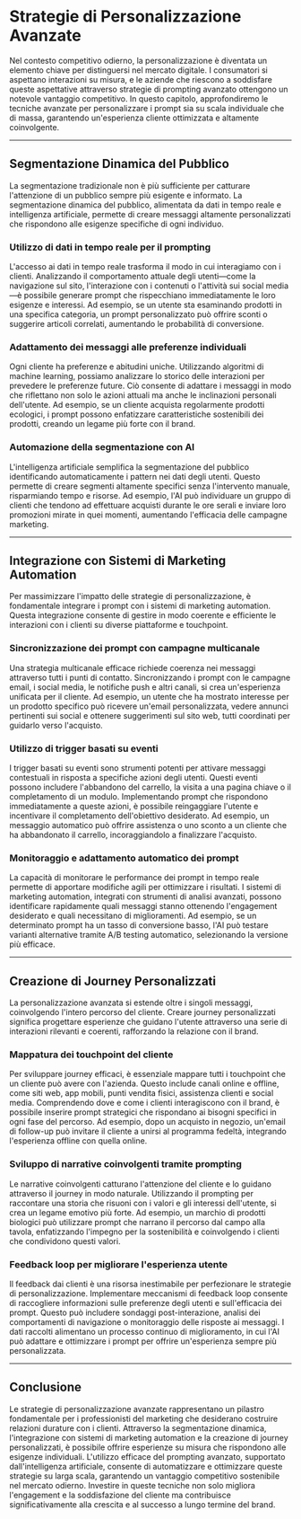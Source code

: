 # Strategie di Personalizzazione Avanzate

Nel contesto competitivo odierno, la personalizzazione è diventata un elemento chiave per distinguersi nel mercato digitale. I consumatori si aspettano interazioni su misura, e le aziende che riescono a soddisfare queste aspettative attraverso strategie di prompting avanzato ottengono un notevole vantaggio competitivo. In questo capitolo, approfondiremo le tecniche avanzate per personalizzare i prompt sia su scala individuale che di massa, garantendo un'esperienza cliente ottimizzata e altamente coinvolgente.

---

## Segmentazione Dinamica del Pubblico

La segmentazione tradizionale non è più sufficiente per catturare l'attenzione di un pubblico sempre più esigente e informato. La segmentazione dinamica del pubblico, alimentata da dati in tempo reale e intelligenza artificiale, permette di creare messaggi altamente personalizzati che rispondono alle esigenze specifiche di ogni individuo.

### Utilizzo di dati in tempo reale per il prompting

L'accesso ai dati in tempo reale trasforma il modo in cui interagiamo con i clienti. Analizzando il comportamento attuale degli utenti—come la navigazione sul sito, l'interazione con i contenuti o l'attività sui social media—è possibile generare prompt che rispecchiano immediatamente le loro esigenze e interessi. Ad esempio, se un utente sta esaminando prodotti in una specifica categoria, un prompt personalizzato può offrire sconti o suggerire articoli correlati, aumentando le probabilità di conversione.

### Adattamento dei messaggi alle preferenze individuali

Ogni cliente ha preferenze e abitudini uniche. Utilizzando algoritmi di machine learning, possiamo analizzare lo storico delle interazioni per prevedere le preferenze future. Ciò consente di adattare i messaggi in modo che riflettano non solo le azioni attuali ma anche le inclinazioni personali dell'utente. Ad esempio, se un cliente acquista regolarmente prodotti ecologici, i prompt possono enfatizzare caratteristiche sostenibili dei prodotti, creando un legame più forte con il brand.

### Automazione della segmentazione con AI

L'intelligenza artificiale semplifica la segmentazione del pubblico identificando automaticamente i pattern nei dati degli utenti. Questo permette di creare segmenti altamente specifici senza l'intervento manuale, risparmiando tempo e risorse. Ad esempio, l'AI può individuare un gruppo di clienti che tendono ad effettuare acquisti durante le ore serali e inviare loro promozioni mirate in quei momenti, aumentando l'efficacia delle campagne marketing.

---

## Integrazione con Sistemi di Marketing Automation

Per massimizzare l'impatto delle strategie di personalizzazione, è fondamentale integrare i prompt con i sistemi di marketing automation. Questa integrazione consente di gestire in modo coerente e efficiente le interazioni con i clienti su diverse piattaforme e touchpoint.

### Sincronizzazione dei prompt con campagne multicanale

Una strategia multicanale efficace richiede coerenza nei messaggi attraverso tutti i punti di contatto. Sincronizzando i prompt con le campagne email, i social media, le notifiche push e altri canali, si crea un'esperienza unificata per il cliente. Ad esempio, un utente che ha mostrato interesse per un prodotto specifico può ricevere un'email personalizzata, vedere annunci pertinenti sui social e ottenere suggerimenti sul sito web, tutti coordinati per guidarlo verso l'acquisto.

### Utilizzo di trigger basati su eventi

I trigger basati su eventi sono strumenti potenti per attivare messaggi contestuali in risposta a specifiche azioni degli utenti. Questi eventi possono includere l'abbandono del carrello, la visita a una pagina chiave o il completamento di un modulo. Implementando prompt che rispondono immediatamente a queste azioni, è possibile reingaggiare l'utente e incentivare il completamento dell'obiettivo desiderato. Ad esempio, un messaggio automatico può offrire assistenza o uno sconto a un cliente che ha abbandonato il carrello, incoraggiandolo a finalizzare l'acquisto.

### Monitoraggio e adattamento automatico dei prompt

La capacità di monitorare le performance dei prompt in tempo reale permette di apportare modifiche agili per ottimizzare i risultati. I sistemi di marketing automation, integrati con strumenti di analisi avanzati, possono identificare rapidamente quali messaggi stanno ottenendo l'engagement desiderato e quali necessitano di miglioramenti. Ad esempio, se un determinato prompt ha un tasso di conversione basso, l'AI può testare varianti alternative tramite A/B testing automatico, selezionando la versione più efficace.

---

## Creazione di Journey Personalizzati

La personalizzazione avanzata si estende oltre i singoli messaggi, coinvolgendo l'intero percorso del cliente. Creare journey personalizzati significa progettare esperienze che guidano l'utente attraverso una serie di interazioni rilevanti e coerenti, rafforzando la relazione con il brand.

### Mappatura dei touchpoint del cliente

Per sviluppare journey efficaci, è essenziale mappare tutti i touchpoint che un cliente può avere con l'azienda. Questo include canali online e offline, come siti web, app mobili, punti vendita fisici, assistenza clienti e social media. Comprendendo dove e come i clienti interagiscono con il brand, è possibile inserire prompt strategici che rispondano ai bisogni specifici in ogni fase del percorso. Ad esempio, dopo un acquisto in negozio, un'email di follow-up può invitare il cliente a unirsi al programma fedeltà, integrando l'esperienza offline con quella online.

### Sviluppo di narrative coinvolgenti tramite prompting

Le narrative coinvolgenti catturano l'attenzione del cliente e lo guidano attraverso il journey in modo naturale. Utilizzando il prompting per raccontare una storia che risuoni con i valori e gli interessi dell'utente, si crea un legame emotivo più forte. Ad esempio, un marchio di prodotti biologici può utilizzare prompt che narrano il percorso dal campo alla tavola, enfatizzando l'impegno per la sostenibilità e coinvolgendo i clienti che condividono questi valori.

### Feedback loop per migliorare l'esperienza utente

Il feedback dai clienti è una risorsa inestimabile per perfezionare le strategie di personalizzazione. Implementare meccanismi di feedback loop consente di raccogliere informazioni sulle preferenze degli utenti e sull'efficacia dei prompt. Questo può includere sondaggi post-interazione, analisi dei comportamenti di navigazione o monitoraggio delle risposte ai messaggi. I dati raccolti alimentano un processo continuo di miglioramento, in cui l'AI può adattare e ottimizzare i prompt per offrire un'esperienza sempre più personalizzata.

---

## Conclusione

Le strategie di personalizzazione avanzate rappresentano un pilastro fondamentale per i professionisti del marketing che desiderano costruire relazioni durature con i clienti. Attraverso la segmentazione dinamica, l'integrazione con sistemi di marketing automation e la creazione di journey personalizzati, è possibile offrire esperienze su misura che rispondono alle esigenze individuali. L'utilizzo efficace del prompting avanzato, supportato dall'intelligenza artificiale, consente di automatizzare e ottimizzare queste strategie su larga scala, garantendo un vantaggio competitivo sostenibile nel mercato odierno. Investire in queste tecniche non solo migliora l'engagement e la soddisfazione del cliente ma contribuisce significativamente alla crescita e al successo a lungo termine del brand.